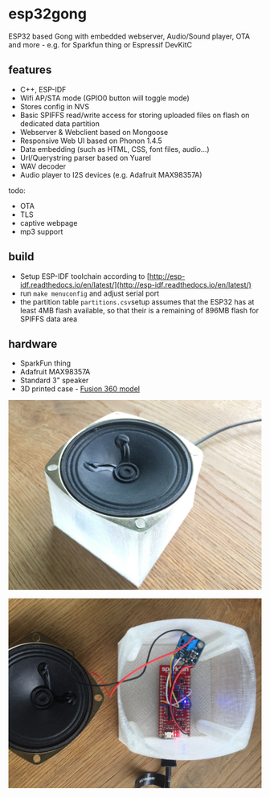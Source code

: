 # esp32gong
ESP32 based Gong with embedded webserver, Audio/Sound player, OTA and more - e.g. for Sparkfun thing or Espressif DevKitC

## features
* C++, ESP-IDF
* Wifi AP/STA mode (GPIO0 button will toggle mode)
* Stores config in NVS
* Basic SPIFFS read/write access for storing uploaded files on flash on dedicated data partition
* Webserver & Webclient based on Mongoose
* Responsive Web UI based on Phonon 1.4.5
* Data embedding (such as HTML, CSS, font files, audio...)
* Url/Querystring parser based on Yuarel
* WAV decoder
* Audio player to I2S devices (e.g. Adafruit MAX98357A) 

todo:
* OTA
* TLS
* captive webpage
* mp3 support

## build

* Setup ESP-IDF toolchain according to [http://esp-idf.readthedocs.io/en/latest/](http://esp-idf.readthedocs.io/en/latest/)
* run `make menuconfig` and adjust serial port 
* the partition table `partitions.csv`setup assumes that the ESP32 has at least 4MB flash available, so that their is a remaining of 896MB flash for SPIFFS data area

## hardware

* SparkFun thing
* Adafruit MAX98357A
* Standard 3" speaker
* 3D printed case - [Fusion 360 model](http://a360.co/2oedo4p)

![gong speaker-box](gong.jpg)


![speaker-box with sparkfun thing](wiring.jpg)


